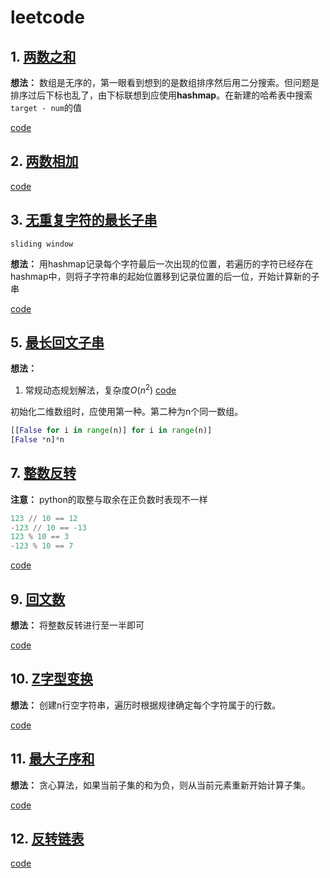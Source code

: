 # leetcode

## 1. [两数之和](https://leetcode-cn.com/problems/two-sum/)

**想法：**
数组是无序的，第一眼看到想到的是数组排序然后用二分搜索。但问题是排序过后下标也乱了，由下标联想到应使用**hashmap**。在新建的哈希表中搜索`target - num`的值

[code](https://github.com/Nipengwei/algorithm/blob/master/leetcode/code1.py)

## 2. [两数相加](https://leetcode-cn.com/problems/add-two-numbers/)

[code](https://github.com/Nipengwei/algorithm/blob/master/leetcode/code2.py)

## 3. [无重复字符的最长子串](https://leetcode-cn.com/problems/longest-substring-without-repeating-characters/)
`sliding window`

**想法：**
用hashmap记录每个字符最后一次出现的位置，若遍历的字符已经存在hashmap中，则将子字符串的起始位置移到记录位置的后一位，开始计算新的子串

[code](https://github.com/Nipengwei/algorithm/blob/master/leetcode/code3.py)

## 5. [最长回文子串](https://leetcode-cn.com/problems/longest-palindromic-substring/submissions/)

**想法：**
1. 常规动态规划解法，复杂度$O(n^2)$
[code](https://github.com/Nipengwei/algorithm/blob/master/leetcode/code5.py)

初始化二维数组时，应使用第一种。第二种为n个同一数组。
```python
[[False for i in range(n)] for i in range(n)]
[False *n]*n
```

## 7. [整数反转](https://leetcode-cn.com/problems/reverse-integer/submissions/)

**注意：**
python的取整与取余在正负数时表现不一样
```python
123 // 10 == 12
-123 // 10 == -13
123 % 10 == 3
-123 % 10 == 7
```
[code](https://github.com/Nipengwei/algorithm/blob/master/leetcode/code7.py)

## 9. [回文数](https://leetcode-cn.com/problems/palindrome-number/)

**想法：**
将整数反转进行至一半即可

[code](https://github.com/Nipengwei/algorithm/blob/master/leetcode/code9.py)

## 10. [Z字型变换](https://leetcode-cn.com/problems/zigzag-conversion/)

**想法：**
创建n行空字符串，遍历时根据规律确定每个字符属于的行数。

[code](https://github.com/Nipengwei/algorithm/blob/master/leetcode/code10.py)

## 11. [最大子序和](https://leetcode-cn.com/problems/maximum-subarray/)

**想法：**
贪心算法，如果当前子集的和为负，则从当前元素重新开始计算子集。

[code](https://github.com/Nipengwei/algorithm/blob/master/leetcode/code11.py)

## 12. [反转链表](https://leetcode-cn.com/problems/reverse-linked-list/)

[code](https://github.com/Nipengwei/algorithm/blob/master/leetcode/code12.py)

